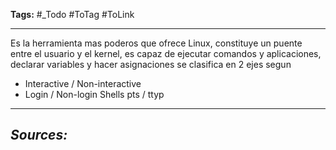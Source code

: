 **Tags:** #_Todo
#ToTag #ToLink 
- - -
Es la herramienta mas poderos que ofrece Linux, constituye un puente entre el usuario y el kernel, es capaz de ejecutar comandos y aplicaciones, declarar variables y hacer asignaciones 
se clasifica en 2 ejes segun
- Interactive / Non-interactive
- Login / Non-login Shells
pts / ttyp

- - - 
## ***Sources:***